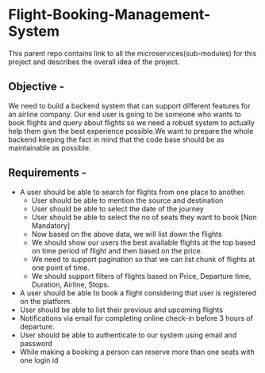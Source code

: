 # Flight-Booking-Management-System

This parent repo contains link to all the microservices(sub-modules) for this project and describes the overall idea of the project.

## Objective - 

We need to build a backend system that can support different features for an airline company. Our end user is going to be someone who wants to book flights and query about flights so we need a robust system to actually help them give the best experience possible.We want to prepare the whole backend keeping the fact in mind that the code base should be as maintainable as possible. 

## Requirements - 

* A user should be able to search for flights from one place to another.
    * User should be able to mention the source and destination
    * User should be able to select the date of the journey
    * User should be able to select the no of seats they want to book [Non Mandatory]
    * Now based on the above data, we will list down the flights
    * We should show our users the best available flights at the top based on time period of flight and then based on the price.
    * We need to support pagination so that we can list chunk of flights at one point of time. 
    * We should support filters of flights based on Price, Departure time, Duration, Airline, Stops.
* A user should be able to book a flight considering that user is registered on the platform.
* User should be able to list their previous and upcoming flights
* Notifications via email for completing online check-in before 3 hours of departure.
* User should be able to authenticate to our system using email and password
* While making a booking a person can reserve more than one seats with one login id


